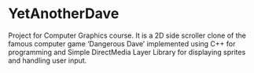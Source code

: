 YetAnotherDave
==============

Project for Computer Graphics course. It is a 2D side scroller clone of the famous computer game ‘Dangerous Dave’ implemented using C++ for programming and Simple DirectMedia Layer Library for displaying sprites and handling user input.
